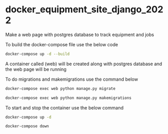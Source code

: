 # docker_equipment_site_django_2022

Make a web page with postgres database to track equipment and jobs

To build the docker-compose file use the below code

``` bash
docker-compose up -d --build
```

A container called (web) will be created along with postgres database  and the web page will be running

To do migrations and makemigrations use the command below

``` bash
docker-compose exec web python manage.py migrate

docker-compose exec web python manage.py makemigrations
```

To start and stop the container use the below command

``` bash
docker-compose up -d 

docker-compose down
```
